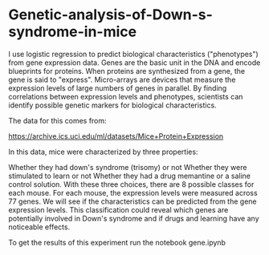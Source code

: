 # Genetic-analysis-of-Down-s-syndrome-in-mice
I use logistic regression to predict biological characteristics ("phenotypes") from gene expression data. 
Genes are the basic unit in the DNA and encode blueprints for proteins. When proteins are synthesized from a gene, the gene is said to "express". Micro-arrays are devices that measure the expression levels of large numbers of genes in parallel. By finding correlations between expression levels and phenotypes, scientists can identify possible genetic markers for biological characteristics.

The data for this comes from:

https://archive.ics.uci.edu/ml/datasets/Mice+Protein+Expression

In this data, mice were characterized by three properties:

Whether they had down's syndrome (trisomy) or not
Whether they were stimulated to learn or not
Whether they had a drug memantine or a saline control solution.
With these three choices, there are 8 possible classes for each mouse. For each mouse, the expression levels were measured across 77 genes. We will see if the characteristics can be predicted from the gene expression levels. This classification could reveal which genes are potentially involved in Down's syndrome and if drugs and learning have any noticeable effects.

To get the results of this experiment run the notebook gene.ipynb

